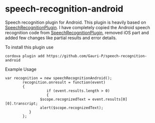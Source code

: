 # speech-recognition-android
Speech recognition plugin for Android. This plugin is heavily based on [SpeechRecognitionPlugin](https://github.com/macdonst/SpeechRecognitionPlugin). I have completely copied the Android speech recognition code from [SpeechRecognitionPlugin](https://github.com/macdonst/SpeechRecognitionPlugin), removed iOS part and added few changes like partial results and error details. 

<p>To install this plugin use </p>
<pre><code>cordova plugin add https://github.com/Gauri-P/speech-recognition-android
</code></pre>

<p> Example Usage </p>
<pre><code>var recognition = new speechRecognitionAndroid();
        recognition.onresult = function(event) 
        {
				   if (event.results.length > 0) 
				   {
                $scope.recognizedText = event.results[0][0].transcript;
                alert($scope.recognizedText);
           }
        };
</code></pre>

